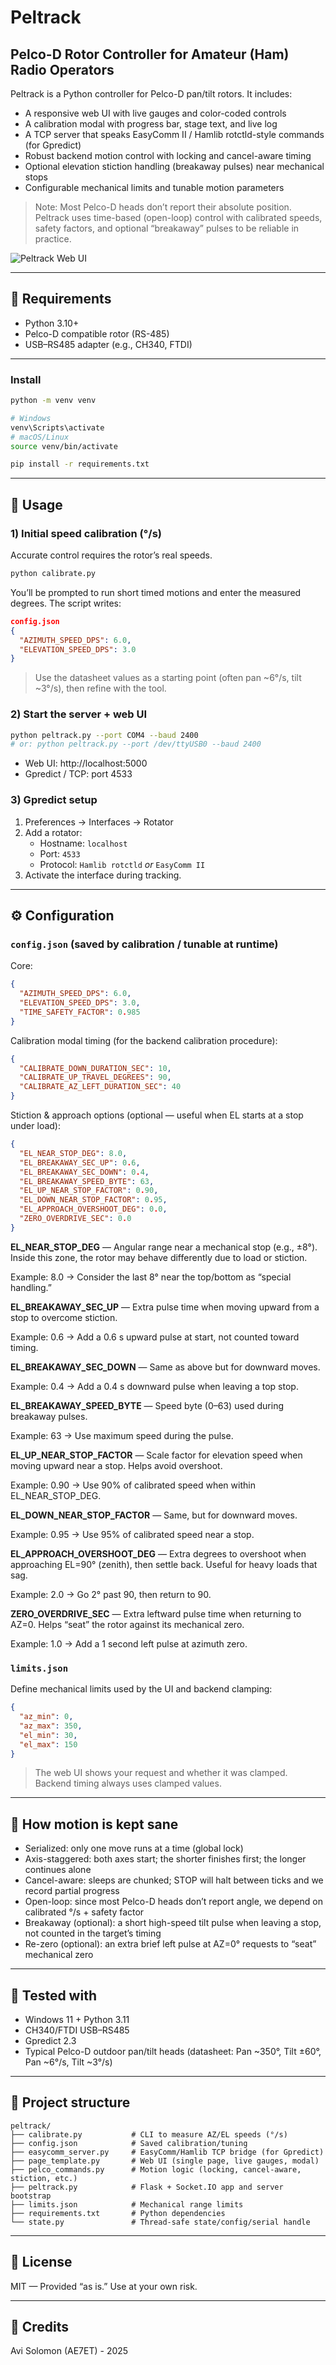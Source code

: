 # Peltrack

## Pelco-D Rotor Controller for Amateur (Ham) Radio Operators

Peltrack is a Python controller for Pelco-D pan/tilt rotors. It includes:

- A responsive web UI with live gauges and color-coded controls  
- A calibration modal with progress bar, stage text, and live log  
- A TCP server that speaks EasyComm II / Hamlib rotctld-style commands (for Gpredict)  
- Robust backend motion control with locking and cancel-aware timing  
- Optional elevation stiction handling (breakaway pulses) near mechanical stops  
- Configurable mechanical limits and tunable motion parameters  

> Note: Most Pelco-D heads don’t report their absolute position. Peltrack uses time-based (open-loop) control with calibrated speeds, safety factors, and optional “breakaway” pulses to be reliable in practice.

![Peltrack Web UI](assets/Screenshot.png)

---

## 🔧 Requirements

- Python 3.10+  
- Pelco-D compatible rotor (RS-485)  
- USB–RS485 adapter (e.g., CH340, FTDI)  

---

### Install

```bash
python -m venv venv

# Windows
venv\Scripts\activate
# macOS/Linux
source venv/bin/activate

pip install -r requirements.txt
```

---

## 🚀 Usage

### 1) Initial speed calibration (°/s)

Accurate control requires the rotor’s real speeds.

```bash
python calibrate.py
```

You’ll be prompted to run short timed motions and enter the measured degrees. The script writes:

```json
config.json
{
  "AZIMUTH_SPEED_DPS": 6.0,
  "ELEVATION_SPEED_DPS": 3.0
}
```

> Use the datasheet values as a starting point (often pan ~6°/s, tilt ~3°/s), then refine with the tool.

### 2) Start the server + web UI

```bash
python peltrack.py --port COM4 --baud 2400
# or: python peltrack.py --port /dev/ttyUSB0 --baud 2400
```

- Web UI: http://localhost:5000  
- Gpredict / TCP: port 4533  

### 3) Gpredict setup

1. Preferences → Interfaces → Rotator  
2. Add a rotator:  
   - Hostname: `localhost`  
   - Port: `4533`  
   - Protocol: `Hamlib rotctld` *or* `EasyComm II`  
3. Activate the interface during tracking.  

---

## ⚙️ Configuration

### `config.json` (saved by calibration / tunable at runtime)

Core:
```json
{
  "AZIMUTH_SPEED_DPS": 6.0,
  "ELEVATION_SPEED_DPS": 3.0,
  "TIME_SAFETY_FACTOR": 0.985
}
```

Calibration modal timing (for the backend calibration procedure):
```json
{
  "CALIBRATE_DOWN_DURATION_SEC": 10,
  "CALIBRATE_UP_TRAVEL_DEGREES": 90,
  "CALIBRATE_AZ_LEFT_DURATION_SEC": 40
}
```

Stiction & approach options (optional — useful when EL starts at a stop under load):
```json
{
  "EL_NEAR_STOP_DEG": 8.0,
  "EL_BREAKAWAY_SEC_UP": 0.6,
  "EL_BREAKAWAY_SEC_DOWN": 0.4,
  "EL_BREAKAWAY_SPEED_BYTE": 63,
  "EL_UP_NEAR_STOP_FACTOR": 0.90,
  "EL_DOWN_NEAR_STOP_FACTOR": 0.95,
  "EL_APPROACH_OVERSHOOT_DEG": 0.0,
  "ZERO_OVERDRIVE_SEC": 0.0
}
```
**EL_NEAR_STOP_DEG** — Angular range near a mechanical stop (e.g., ±8°). Inside this zone, the rotor may behave differently due to load or stiction.

Example: 8.0 → Consider the last 8° near the top/bottom as “special handling.”


**EL_BREAKAWAY_SEC_UP** — Extra pulse time when moving upward from a stop to overcome stiction.

Example: 0.6 → Add a 0.6 s upward pulse at start, not counted toward timing.

**EL_BREAKAWAY_SEC_DOWN** — Same as above but for downward moves.

Example: 0.4 → Add a 0.4 s downward pulse when leaving a top stop.

**EL_BREAKAWAY_SPEED_BYTE** — Speed byte (0–63) used during breakaway pulses.

Example: 63 → Use maximum speed during the pulse.

**EL_UP_NEAR_STOP_FACTOR** — Scale factor for elevation speed when moving upward near a stop. Helps avoid overshoot.

Example: 0.90 → Use 90% of calibrated speed when within EL_NEAR_STOP_DEG.

**EL_DOWN_NEAR_STOP_FACTOR** — Same, but for downward moves.

Example: 0.95 → Use 95% of calibrated speed near a stop.

**EL_APPROACH_OVERSHOOT_DEG** — Extra degrees to overshoot when approaching EL=90° (zenith), then settle back. Useful for heavy loads that sag.

Example: 2.0 → Go 2° past 90, then return to 90.

**ZERO_OVERDRIVE_SEC** — Extra leftward pulse time when returning to AZ=0. Helps “seat” the rotor against its mechanical zero.

Example: 1.0 → Add a 1 second left pulse at azimuth zero.

### `limits.json` 

Define mechanical limits used by the UI and backend clamping:

```json
{
  "az_min": 0,
  "az_max": 350,
  "el_min": 30,
  "el_max": 150
}
```

> The web UI shows your request and whether it was clamped. Backend timing always uses clamped values.

---

## 🧠 How motion is kept sane

- Serialized: only one move runs at a time (global lock)  
- Axis-staggered: both axes start; the shorter finishes first; the longer continues alone  
- Cancel-aware: sleeps are chunked; STOP will halt between ticks and we record partial progress  
- Open-loop: since most Pelco-D heads don’t report angle, we depend on calibrated °/s + safety factor  
- Breakaway (optional): a short high-speed tilt pulse when leaving a stop, not counted in the target’s timing  
- Re-zero (optional): an extra brief left pulse at AZ=0° requests to “seat” mechanical zero  

---

## 🧪 Tested with

- Windows 11 + Python 3.11  
- CH340/FTDI USB–RS485  
- Gpredict 2.3  
- Typical Pelco-D outdoor pan/tilt heads (datasheet: Pan ~350°, Tilt ±60°, Pan ~6°/s, Tilt ~3°/s)  

---

## 📁 Project structure

```
peltrack/
├── calibrate.py           # CLI to measure AZ/EL speeds (°/s)
├── config.json            # Saved calibration/tuning
├── easycomm_server.py     # EasyComm/Hamlib TCP bridge (for Gpredict)
├── page_template.py       # Web UI (single page, live gauges, modal)
├── pelco_commands.py      # Motion logic (locking, cancel-aware, stiction, etc.)
├── peltrack.py            # Flask + Socket.IO app and server bootstrap
├── limits.json            # Mechanical range limits
├── requirements.txt       # Python dependencies
└── state.py               # Thread-safe state/config/serial handle
```

---

## 📜 License

MIT — Provided “as is.” Use at your own risk.

---

## 👋 Credits

Avi Solomon (AE7ET) - 2025
